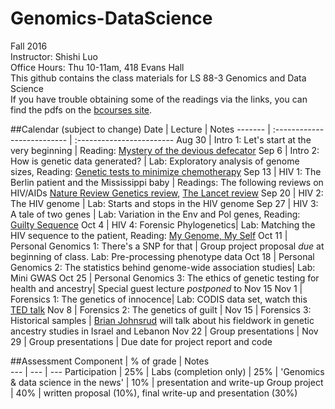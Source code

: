 # Genomics-DataScience
Fall 2016  
Instructor: Shishi Luo  
Office Hours: Thu 10-11am, 418 Evans Hall  
This github contains the class materials for LS 88-3 Genomics and Data Science  
If you have trouble obtaining some of the readings via the links, you can find the pdfs on the [bcourses site](https://bcourses.berkeley.edu/courses/1455335/files).  


##Calendar (subject to change)
Date  |  Lecture  |   Notes
------- | :-------------------------- | :------------------------
Aug 30 | Intro 1: Let's start at the very beginning | Reading: [Mystery of the devious defecator](http://www.nytimes.com/2015/06/02/health/devious-defecator-case-tests-genetics-law.html?_r=0)
Sep 6 | Intro 2: How is genetic data generated? | Lab: Exploratory analysis of genome sizes, Reading: [Genetic tests to minimize chemotherapy](https://www.ucsf.edu/news/2016/08/403976/some-breast-cancer-patients-low-genetic-risk-could-skip-chemotherapy-study-finds)
Sep 13 | HIV 1: The Berlin patient and the Mississippi baby | Readings: The following reviews on HIV/AIDs [Nature Review Genetics review](http://www.nature.com/nrmicro/journal/v11/n12/full/nrmicro3132.html), [The Lancet review](http://www.thelancet.com/journals/lancet/article/PIIS0140-6736(14)60164-1/fulltext) 
Sep 20 | HIV 2: The HIV genome | Lab: Starts and stops in the HIV genome
Sep 27 | HIV 3: A tale of two genes | Lab: Variation in the Env and Pol genes, Reading: [Guilty Sequence](http://www.genomenewsnetwork.org/articles/01_03/hiv.shtml)
Oct 4 | HIV 4: Forensic Phylogenetics|  Lab: Matching the HIV sequence to the patient, Reading: [My Genome, My Self](http://www.nytimes.com/2009/01/11/magazine/11Genome-t.html?_r=0)
Oct 11 | Personal Genomics 1: There's a SNP for that  | Group project proposal *due* at beginning of class. Lab: Pre-processing phenotype data
Oct 18 | Personal Genomics 2: The statistics behind genome-wide association studies| Lab: Mini GWAS
Oct 25 | Personal Genomics 3: The ethics of genetic testing for health and ancestry| Special guest lecture *postponed* to Nov 15
Nov 1 | Forensics 1: The genetics of innocence| Lab: CODIS data set, watch this [TED talk](http://www.ted.com/talks/peter_donnelly_shows_how_stats_fool_juries?language=en?utm_source=tedcomshare&utm_medium=referral&utm_campaign=tedspread)
Nov 8 | Forensics 2: The genetics of guilt | 
Nov 15 | Forensics 3: Historical samples | [Brian Johnsrud](http://www.brianjohnsrud.com/portfolio/crusaderdna/) will talk about his fieldwork in genetic ancestry studies in Israel and Lebanon
Nov 22 | Group presentations | 
Nov 29 | Group presentations | Due date for project report and code

##Assessment
Component  |  % of grade | Notes  
 --- | --- | ---
Participation | 25% | 
Labs (completion only) | 25% |
'Genomics & data science in the news' | 10% | presentation and write-up
Group project | 40% | written proposal (10%), final write-up and presentation (30%)